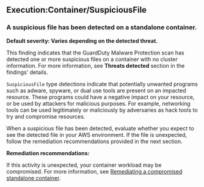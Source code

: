 Execution:Container/SuspiciousFile
----------------------------------


### A suspicious file has been detected on a standalone container.


**Default severity: Varies depending on the detected threat.**


This finding indicates that the GuardDuty Malware Protection scan has detected one or more suspicious files on a container with no cluster information. For more information, see **Threats detected** section in the findings' details.


`SuspiciousFile` type detections indicate that potentially unwanted programs such as adware, spyware, or dual use tools are present on an impacted resource. These programs could have a negative impact on your resource, or be used by attackers for malicious purposes. For example, networking tools can be used legitimately or maliciously by adversaries as hack tools to try and compromise resources.


When a suspicious file has been detected, evaluate whether you expect to see the detected file in your AWS environment. If the file is unexpected, follow the remediation recommendations provided in the next section.


**Remediation recommendations:**


If this activity is unexpected, your container workload may be compromised. For more information, see [Remediating a compromised standalone container](https://docs.aws.amazon.com/guardduty/latest/ug/guardduty_remediate.html#remediate-compromised-standalone-container).



